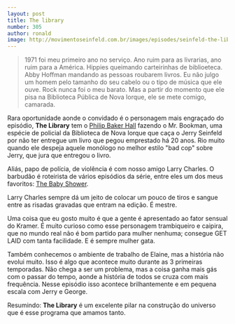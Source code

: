 ```yaml
---
layout: post
title: The library
number: 305
author: ronald
image: http://movimentoseinfeld.com.br/images/episodes/seinfeld-the-library.jpg
---
```


> 1971 foi meu primeiro ano no serviço. Ano ruim para as livrarias, ano ruim para a América. Hippies queimando carteirinhas de biblioeteca. Abby Hoffman mandando as pessoas roubarem livros. Eu não julgo um homem pelo tamanho do seu cabelo ou o tipo de música que ele ouve. Rock nunca foi o meu barato. Mas a partir do momento que ele pisa na Biblioteca Pública de Nova Iorque, ele se mete comigo, camarada.

Rara oportunidade aonde o convidado é o personagem mais engraçado do episódio, **The Library** tem o <a title="Philip Baker Hall" href="http://www.imdb.com/name/nm0001311/">Philip Baker Hall</a> fazendo o Mr. Bookman, uma espécie de policial da Biblioteca de Nova Iorque que caça o Jerry Seinfeld por não ter entregue um livro que pegou emprestado há 20 anos. Rio muito quando ele despeja aquele monólogo no melhor estilo "bad cop" sobre Jerry, que jura que entregou o livro.

Aliás, papo de polícia, de violência é com nosso amigo Larry Charles. O barbudão é roteirista de vários episódios da série, entre eles um dos meus favoritos: <a title="The baby shower" href="http://movimentoseinfeld.com.br/the-baby-shower.html">The Baby Shower</a>.

Larry Charles sempre dá um jeito de colocar um pouco de tiros e sangue entre as risadas gravadas que entram na edição. É mestre.

Uma coisa que eu gosto muito é que a gente é apresentado ao fator sensual do Kramer. É muito curioso como esse personagem trambiqueiro e caipira, que no mundo real não é bom partido para mulher nenhuma; consegue GET LAID com tanta facilidade. E é sempre mulher gata.

Também conhecemos o ambiente de trabalho de Elaine, mas a história não evolui muito. Isso é algo que acontece muito durante as 3 primeiras temporadas. Não chega a ser um problema, mas a coisa ganha mais gás com o passar do tempo, aonde a história de todos se cruza com mais frequência. Nesse episódio isso acontece brilhantemente e em pequena escala com Jerry e George.

Resumindo: **The Library** é um excelente pilar na construção do universo que é esse programa que amamos tanto.